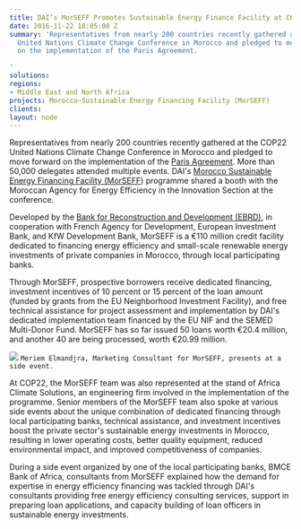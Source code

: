 ```yaml
---
title: DAI’s MorSEFF Promotes Sustainable Energy Finance Facility at COP22
date: 2016-11-22 18:05:00 Z
summary: 'Representatives from nearly 200 countries recently gathered at the COP22
  United Nations Climate Change Conference in Morocco and pledged to move forward
  on the implementation of the Paris Agreement.

'
solutions: 
regions:
- Middle East and North Africa
projects: Morocco—Sustainable Energy Financing Facility (MorSEFF)
clients: 
layout: node
---
```


Representatives from nearly 200 countries recently gathered at the COP22 United Nations Climate Change Conference in Morocco and pledged to move forward on the implementation of the [Paris Agreement][1]. More than 50,000 delegates attended multiple events. DAI's [Morocco Sustainable Energy Financing Facility (MorSEFF][2]) programme shared a booth with the Moroccan Agency for Energy Efficiency in the Innovation Section at the conference.

Developed by the [Bank for Reconstruction and Development (EBRD)][3], in cooperation with French Agency for Development, European Investment Bank, and KfW Development Bank, MorSEFF is a €110 million credit facility dedicated to financing energy efficiency and small-scale renewable energy investments of private companies in Morocco, through local participating banks.

Through MorSEFF, prospective borrowers receive dedicated financing, investment incentives of 10 percent or 15 percent of the loan amount (funded by grants from the EU Neighborhood Investment Facility), and free technical assistance for project assessment and implementation by DAI's dedicated implementation team financed by the EU NIF and the SEMED Multi-Donor Fund. MorSEFF has so far issued 50 loans worth €20.4 million, and another 40 are being processed, worth €20.99 million.

![][4]
`Meriem Elmandjra, Marketing Consultant for MorSEFF, presents at a side event.`

At COP22, the MorSEFF team was also represented at the stand of Africa Climate Solutions, an engineering firm involved in the implementation of the programme. Senior members of the MorSEFF team also spoke at various side events about the unique combination of dedicated financing through local participating banks, technical assistance, and investment incentives boost the private sector's sustainable energy investments in Morocco, resulting in lower operating costs, better quality equipment, reduced environmental impact, and improved competitiveness of companies.

During a side event organized by one of the local participating banks, BMCE Bank of Africa, consultants from MorSEFF explained how the demand for expertise in energy efficiency financing was tackled through DAI's consultants providing free energy efficiency consulting services, support in preparing loan applications, and capacity building of loan officers in sustainable energy investments.

[1]: http://newsroom.unfccc.int/unfccc-newsroom/finale-cop21/
[2]: /our-work/projects/morocco-sustainable-energy-financing-facility-morseff
[3]: http://www.ebrd.com/
[4]: /assets/images/news/MorSEFF.jpg
